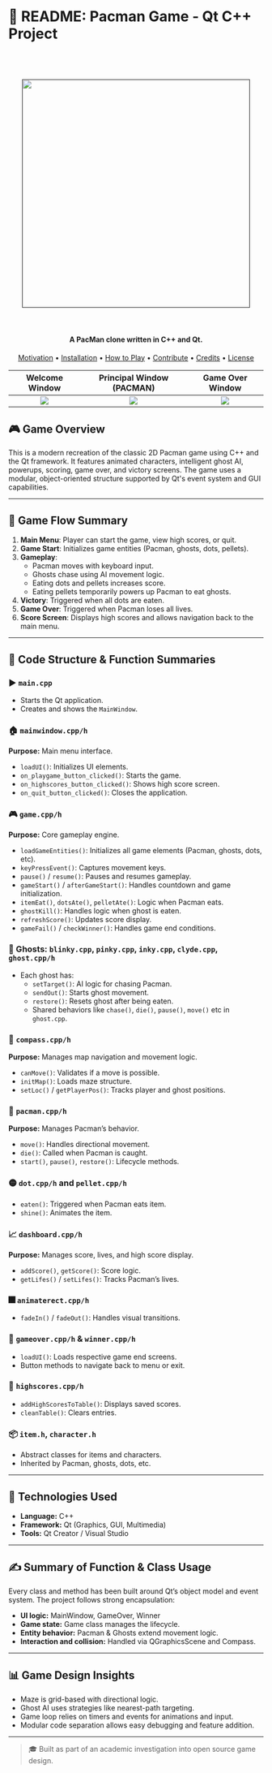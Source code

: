 
# 📘 README: Pacman Game - Qt C++ Project

<h1 align="center">
  <br>
  <a href=""><img src="https://i.pinimg.com/originals/b4/ee/c4/b4eec4d093adbe9d8a3cbb40d024836a.png" width="450"></a>
  <br>
  <br>
</h1>

<h4 align="center">A PacMan clone written in C++ and Qt.</h4>

<p align="center">
  <a href="#motivation">Motivation</a> •
  <a href="#installation">Installation</a> •
  <a href="#how-to-play">How to Play</a> •
  <a href="#contribute">Contribute</a> •
  <a href="#credits">Credits</a> •
  <a href="#license">License</a> 
</p>


 
 Welcome Window             | Principal Window (PACMAN) | Game Over Window          |
 :-------------------------:|:-------------------------:|:-------------------------:|
 ![](https://res.cloudinary.com/dek4evg4t/image/upload/v1562267062/ezgif.com-video-to-gif.gif)      | ![](https://res.cloudinary.com/dek4evg4t/image/upload/v1562267184/ezgif.com-video-to-gif_1.gif)     |![](https://res.cloudinary.com/dek4evg4t/image/upload/v1562268476/ezgif.com-video-to-gif_2.gif)      |
 
## 🎮 Game Overview
This is a modern recreation of the classic 2D Pacman game using C++ and the Qt framework. It features animated characters, intelligent ghost AI, powerups, scoring, game over, and victory screens. The game uses a modular, object-oriented structure supported by Qt's event system and GUI capabilities.

---

## 🔄 Game Flow Summary
1. **Main Menu**: Player can start the game, view high scores, or quit.
2. **Game Start**: Initializes game entities (Pacman, ghosts, dots, pellets).
3. **Gameplay**:
   - Pacman moves with keyboard input.
   - Ghosts chase using AI movement logic.
   - Eating dots and pellets increases score.
   - Eating pellets temporarily powers up Pacman to eat ghosts.
4. **Victory**: Triggered when all dots are eaten.
5. **Game Over**: Triggered when Pacman loses all lives.
6. **Score Screen**: Displays high scores and allows navigation back to the main menu.

---

## 📂 Code Structure & Function Summaries

### ▶️ `main.cpp`
- Starts the Qt application.
- Creates and shows the `MainWindow`.

### 🏠 `mainwindow.cpp/h`
**Purpose:** Main menu interface.
- `loadUI()`: Initializes UI elements.
- `on_playgame_button_clicked()`: Starts the game.
- `on_highscores_button_clicked()`: Shows high score screen.
- `on_quit_button_clicked()`: Closes the application.

### 🎮 `game.cpp/h`
**Purpose:** Core gameplay engine.
- `loadGameEntities()`: Initializes all game elements (Pacman, ghosts, dots, etc).
- `keyPressEvent()`: Captures movement keys.
- `pause()` / `resume()`: Pauses and resumes gameplay.
- `gameStart()` / `afterGameStart()`: Handles countdown and game initialization.
- `itemEat()`, `dotsAte()`, `pelletAte()`: Logic when Pacman eats.
- `ghostKill()`: Handles logic when ghost is eaten.
- `refreshScore()`: Updates score display.
- `gameFail()` / `checkWinner()`: Handles game end conditions.

### 👻 Ghosts: `blinky.cpp`, `pinky.cpp`, `inky.cpp`, `clyde.cpp`, `ghost.cpp/h`
- Each ghost has:
  - `setTarget()`: AI logic for chasing Pacman.
  - `sendOut()`: Starts ghost movement.
  - `restore()`: Resets ghost after being eaten.
  - Shared behaviors like `chase()`, `die()`, `pause()`, `move()` etc in `ghost.cpp`.

### 🧭 `compass.cpp/h`
**Purpose:** Manages map navigation and movement logic.
- `canMove()`: Validates if a move is possible.
- `initMap()`: Loads maze structure.
- `setLoc()` / `getPlayerPos()`: Tracks player and ghost positions.

### 👤 `pacman.cpp/h`
**Purpose:** Manages Pacman’s behavior.
- `move()`: Handles directional movement.
- `die()`: Called when Pacman is caught.
- `start()`, `pause()`, `restore()`: Lifecycle methods.

### 🟡 `dot.cpp/h` and `pellet.cpp/h`
- `eaten()`: Triggered when Pacman eats item.
- `shine()`: Animates the item.

### 📈 `dashboard.cpp/h`
**Purpose:** Manages score, lives, and high score display.
- `addScore()`, `getScore()`: Score logic.
- `getLifes()` / `setLifes()`: Tracks Pacman’s lives.

### 🎆 `animaterect.cpp/h`
- `fadeIn()` / `fadeOut()`: Handles visual transitions.

### 🏁 `gameover.cpp/h` & `winner.cpp/h`
- `loadUI()`: Loads respective game end screens.
- Button methods to navigate back to menu or exit.

### 🏅 `highscores.cpp/h`
- `addHighScoresToTable()`: Displays saved scores.
- `cleanTable()`: Clears entries.

### 📦 `item.h`, `character.h`
- Abstract classes for items and characters.
- Inherited by Pacman, ghosts, dots, etc.

---

## 🔧 Technologies Used
- **Language:** C++
- **Framework:** Qt (Graphics, GUI, Multimedia)
- **Tools:** Qt Creator / Visual Studio

---

## ✍️ Summary of Function & Class Usage
Every class and method has been built around Qt’s object model and event system. The project follows strong encapsulation:
- **UI logic:** MainWindow, GameOver, Winner
- **Game state:** Game class manages the lifecycle.
- **Entity behavior:** Pacman & Ghosts extend movement logic.
- **Interaction and collision:** Handled via QGraphicsScene and Compass.

---

## 📊 Game Design Insights
- Maze is grid-based with directional logic.
- Ghost AI uses strategies like nearest-path targeting.
- Game loop relies on timers and events for animations and input.
- Modular code separation allows easy debugging and feature addition.

---


> 🎓 Built as part of an academic investigation into open source game design.
